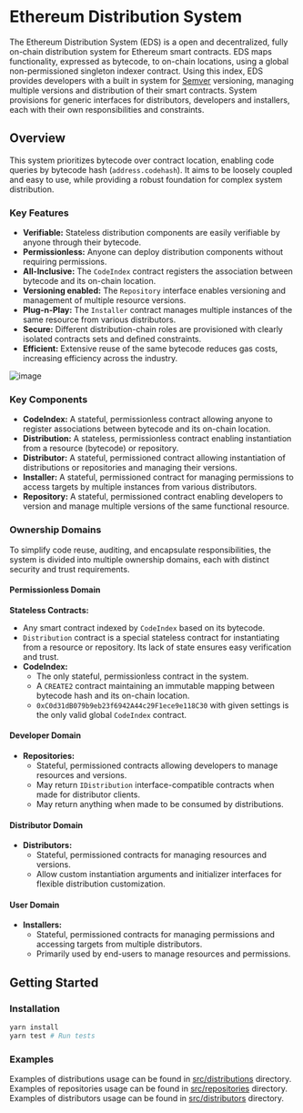 # Ethereum Distribution System

The Ethereum Distribution System (EDS) is a open and decentralized, fully on-chain distribution system for Ethereum smart contracts.
EDS maps functionality, expressed as bytecode, to on-chain locations, using a global non-permissioned singleton indexer contract. Using this index, EDS provides developers with a built in system for [Semver](http://semver.org/) versioning, managing multiple versions and distribution of their smart contracts. System provisions for generic interfaces for distributors, developers and installers, each with their own responsibilities and constraints.

## Overview


This system prioritizes bytecode over contract location, enabling code queries by bytecode hash (`address.codehash`). It aims to be loosely coupled and easy to use, while providing a robust foundation for complex system distribution.

### Key Features

- **Verifiable:** Stateless distribution components are easily verifiable by anyone through their bytecode.
- **Permissionless:** Anyone can deploy distribution components without requiring permissions.
- **All-Inclusive:** The `CodeIndex` contract registers the association between bytecode and its on-chain location.
- **Versioning enabled:** The `Repository` interface enables versioning and management of multiple resource versions.
- **Plug-n-Play:** The `Installer` contract manages multiple instances of the same resource from various distributors.
- **Secure:** Different distribution-chain roles are provisioned with clearly isolated contracts sets and defined constraints.
- **Efficient:** Extensive reuse of the same bytecode reduces gas costs, increasing efficiency across the industry.

![image](https://github.com/user-attachments/assets/52fa7028-177c-4de2-9259-3f883491a3d3)

### Key Components

- **CodeIndex:** A stateful, permissionless contract allowing anyone to register associations between bytecode and its on-chain location.
- **Distribution:** A stateless, permissionless contract enabling instantiation from a resource (bytecode) or repository.
- **Distributor:** A stateful, permissioned contract allowing instantiation of distributions or repositories and managing their versions.
- **Installer:** A stateful, permissioned contract for managing permissions to access targets by multiple instances from various distributors.
- **Repository:** A stateful, permissioned contract enabling developers to version and manage multiple versions of the same functional resource.

### Ownership Domains

To simplify code reuse, auditing, and encapsulate responsibilities, the system is divided into multiple ownership domains, each with distinct security and trust requirements.

#### Permissionless Domain

**Stateless Contracts:**

- Any smart contract indexed by `CodeIndex` based on its bytecode.
- `Distribution` contract is a special stateless contract for instantiating from a resource or repository. Its lack of state ensures easy verification and trust.
- **CodeIndex:**
  - The only stateful, permissionless contract in the system.
  - A `CREATE2` contract maintaining an immutable mapping between bytecode hash and its on-chain location.
  - `0xC0d31dB079b9eb23f6942A44c29F1ece9e118C30` with given settings is the only valid global `CodeIndex` contract.

#### Developer Domain

- **Repositories:**
  - Stateful, permissioned contracts allowing developers to manage resources and versions.
  - May return `IDistribution` interface-compatible contracts when made for distributor clients.
  - May return anything when made to be consumed by distributions.

#### Distributor Domain

- **Distributors:**
  - Stateful, permissioned contracts for managing resources and versions.
  - Allow custom instantiation arguments and initializer interfaces for flexible distribution customization.

#### User Domain

- **Installers:**
  - Stateful, permissioned contracts for managing permissions and accessing targets from multiple distributors.
  - Primarily used by end-users to manage resources and permissions.

## Getting Started

### Installation

```bash
yarn install
yarn test # Run tests
```

### Examples

Examples of distributions usage can be found in [src/distributions](src/distributions) directory.
Examples of repositories usage can be found in [src/repositories](src/repositories) directory.
Examples of distributors usage can be found in [src/distributors](src/distributors) directory.
